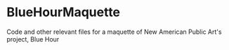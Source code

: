 # BlueHourMaquette
Code and other relevant files for a maquette of New American Public Art's project, Blue Hour
